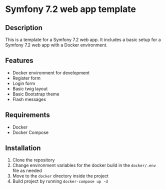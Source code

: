 # Symfony 7.2 web app template

## Description
This is a template for a Symfony 7.2 web app. It includes a basic setup for a Symfony 7.2 web app with a Docker environment.

## Features
- Docker environment for development
- Register form
- Login form
- Basic twig layout
- Basic Bootstrap theme
- Flash messages

## Requirements
- Docker
- Docker Compose

## Installation
1. Clone the repository
2. Change environment variables for the docker build in the ```docker/.env``` file as needed
3. Move to the ```docker``` directory inside the project
4. Build project by running ```docker-compose up -d```
